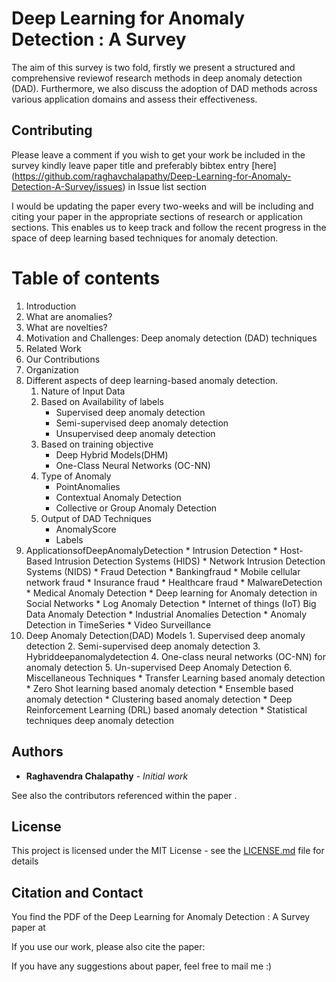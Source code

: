 # Deep Learning for Anomaly Detection : A Survey

 The aim of this survey is two fold, firstly we present a structured and comprehensive reviewof research methods in deep anomaly detection (DAD). Furthermore, we also discuss the adoption of DAD methods across various application domains and assess their effectiveness.

## Contributing

Please leave a comment  if you wish to get your work be included in the survey kindly leave paper title and preferably bibtex entry [here] (https://github.com/raghavchalapathy/Deep-Learning-for-Anomaly-Detection-A-Survey/issues) in Issue list section

I would be updating the paper every two-weeks and will be including and citing your paper in the appropriate sections of research or application sections. This enables us to keep track and follow the recent progress in the space of deep learning based techniques for anomaly detection.


# Table of contents
  1. Introduction
  2. What are anomalies?
  3. What are novelties?
  4. Motivation and Challenges: Deep anomaly detection (DAD) techniques
  5. Related Work
  6. Our Contributions
  7. Organization
  8. Different aspects of deep learning-based anomaly detection.
     1. Nature of Input Data
     2. Based on Availability of labels 
          * Supervised deep anomaly detection
          * Semi-supervised deep anomaly detection
          * Unsupervised deep anomaly detection 
      3. Based on training objective
          * Deep Hybrid Models(DHM) 
          * One-Class Neural Networks (OC-NN) 
      4. Type of Anomaly
          * PointAnomalies
          * Contextual Anomaly Detection 
          * Collective or Group Anomaly Detection
      5. Output of DAD Techniques 
          * AnomalyScore
          * Labels
 9. ApplicationsofDeepAnomalyDetection 
          * Intrusion Detection
          * Host-Based Intrusion Detection Systems (HIDS)
          * Network Intrusion Detection Systems (NIDS)
          * Fraud Detection
          * Bankingfraud 
          * Mobile cellular network fraud 
          * Insurance fraud 
          * Healthcare fraud
          * MalwareDetection
          * Medical Anomaly Detection
          * Deep learning for Anomaly detection in Social Networks 
          * Log Anomaly Detection
          * Internet of things (IoT) Big Data Anomaly Detection 
          * Industrial Anomalies Detection 
          * Anomaly Detection in TimeSeries 
          * Video Surveillance 
10. Deep Anomaly Detection(DAD) Models 
          1. Supervised deep anomaly detection 
          2. Semi-supervised deep anomaly detection 
          3. Hybriddeepanomalydetection 
          4. One-class neural networks (OC-NN) for anomaly detection
          5. Un-supervised Deep Anomaly Detection 
          6. Miscellaneous Techniques 
             * Transfer Learning based anomaly detection 
             * Zero Shot learning based anomaly detection
             * Ensemble based anomaly detection
             * Clustering based anomaly detection
             * Deep Reinforcement Learning (DRL) based anomaly detection
             * Statistical techniques deep anomaly detection



## Authors

* **Raghavendra Chalapathy** - *Initial work* 

See also the contributors referenced within the paper .

## License

This project is licensed under the MIT License - see the [LICENSE.md](LICENSE.md) file for details

## Citation and Contact

You find the PDF of the Deep Learning for Anomaly Detection : A Survey  paper at 



If you use our work, please also cite the paper:

If you have any suggestions about paper, feel free to mail me :)
